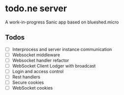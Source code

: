 # todo.ne server
A work-in-progress Sanic app based on blueshed.micro

## Todos
- [ ] Interprocess and server instance communication
- [ ] Websocket middleware
- [ ] Websocket handler refactor
- [ ] WebSocket Client Lodger with broadcast
- [ ] Login and access control
- [ ] Rest handlers
- [ ] Secure cookies
- [ ] WebSocket cookies
